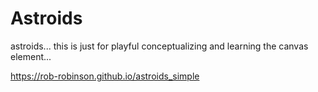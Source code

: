 # Astroids

astroids... this is just for playful conceptualizing and learning the canvas element...

<https://rob-robinson.github.io/astroids_simple>
